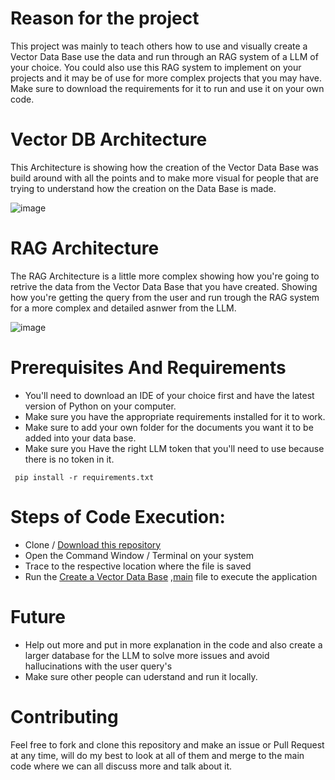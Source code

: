 # Reason for the project 
This project was mainly to teach others how to use and visually create a Vector Data Base use the data and run through an RAG system of a LLM of your choice. You could also use this RAG system to implement on your projects and it may be of use for more complex projects that you may have. Make sure to download the requirements for it to run and use it on your own code.

# Vector DB Architecture

This Architecture is showing how the creation of the Vector Data Base was build around with all the points and to make more visual for people that are trying to understand how the creation on the Data Base is made.

![image](https://github.com/user-attachments/assets/94cda88d-8bba-42d4-94a3-5f771cafb166)

 # RAG Architecture

The RAG Architecture is a little more complex showing how you're going to retrive the data from the Vector Data Base that you have created. Showing how you're getting the query from the user and run trough the RAG system for a more complex and detailed asnwer from the LLM.

![image](https://github.com/user-attachments/assets/7b46209a-f42a-49c2-bc45-7dfeddd98228)

# Prerequisites And Requirements 

- You'll need to download an IDE of your choice first and have the latest version of Python on your computer.
- Make sure you have the appropriate requirements installed for it to work. 
- Make sure to add your own folder for the documents you want it to be added into your data base.
- Make sure you Have the right LLM token that you'll need to use because there is no token in it.
```
 pip install -r requirements.txt
```

# Steps of Code Execution: 

- Clone / [Download this repository](https://github.com/Fernando7181/RAG_fine_tuning)
- Open the Command Window / Terminal on your system
- Trace to the respective location where the file is saved
- Run the [Create a Vector Data Base](create_database.py) ,[main](main.py) file to execute the application

# Future 

- Help out more and put in more explanation in the code and also create a larger database for the LLM to solve more issues and avoid hallucinations with the user query's
- Make sure other people can uderstand and run it locally.

# Contributing

Feel free to fork and clone this repository and make an issue or Pull Request at any time, will do my best to look at all of them and merge to the main code where we can all discuss more and talk about it.
